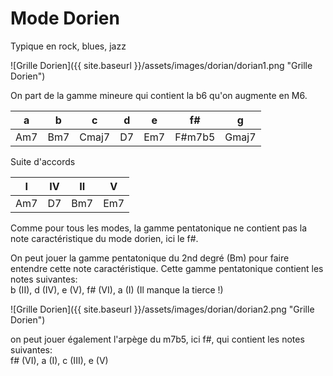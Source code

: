 # Mode Dorien

Typique en rock, blues, jazz

![Grille Dorien]({{ site.baseurl }}/assets/images/dorian/dorian1.png "Grille Dorien")

On part de la gamme mineure qui contient la b6 qu'on augmente en M6.

|  a  |  b  |   c   |  d |  e  |   f#   |   g   |
|-----|-----|-------|----|-----|--------|-------|
| Am7 | Bm7 | Cmaj7 | D7 | Em7 | F#m7b5 | Gmaj7 |

Suite d'accords

|  I  | IV |  II |  V  |
|-----|----|-----|-----|
| Am7 | D7 | Bm7 | Em7 |

Comme pour tous les modes, la gamme pentatonique ne contient pas la note caractéristique du mode dorien, ici le f#.

On peut jouer la gamme pentatonique du 2nd degré (Bm) pour faire entendre cette note caractéristique. Cette gamme pentatonique contient les notes suivantes:  
b (II), d (IV), e (V), f# (VI), a (I) (Il manque la tierce !)

![Grille Dorien]({{ site.baseurl }}/assets/images/dorian/dorian2.png "Grille Dorien")

on peut jouer également l'arpège du m7b5, ici f#, qui contient les notes suivantes:  
f# (VI), a (I), c (III), e (V)